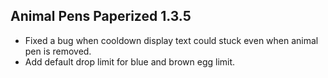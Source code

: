 ## Animal Pens Paperized 1.3.5

- Fixed a bug when cooldown display text could stuck even when animal pen is removed.
- Add default drop limit for blue and brown egg limit.
